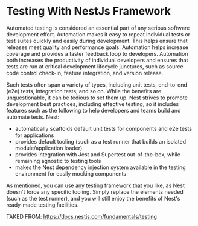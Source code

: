 # Testing With NestJs Framework

Automated testing is considered an essential part of any serious software development effort. Automation makes it easy to repeat individual tests or test suites quickly and easily during development. This helps ensure that releases meet quality and performance goals. Automation helps increase coverage and provides a faster feedback loop to developers. Automation both increases the productivity of individual developers and ensures that tests are run at critical development lifecycle junctures, such as source code control check-in, feature integration, and version release.

Such tests often span a variety of types, including unit tests, end-to-end (e2e) tests, integration tests, and so on. While the benefits are unquestionable, it can be tedious to set them up. Nest strives to promote development best practices, including effective testing, so it includes features such as the following to help developers and teams build and automate tests. Nest:

  * automatically scaffolds default unit tests for components and e2e tests for applications
  * provides default tooling (such as a test runner that builds an isolated module/application loader)
  * provides integration with Jest and Supertest out-of-the-box, while remaining agnostic to testing tools
  * makes the Nest dependency injection system available in the testing environment for easily mocking components

As mentioned, you can use any testing framework that you like, as Nest doesn't force any specific tooling. Simply replace the elements needed (such as the test runner), and you will still enjoy the benefits of Nest's ready-made testing facilities.

TAKED FROM: https://docs.nestjs.com/fundamentals/testing
